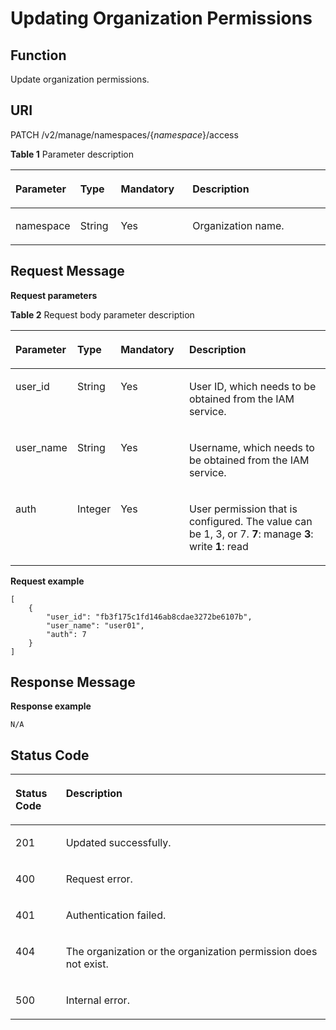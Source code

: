 # Updating Organization Permissions<a name="EN-US_TOPIC_0215229635"></a>

## Function<a name="se03aae4436e64394a95dc13b6f233898"></a>

Update organization permissions.

## URI<a name="s476df674307e4b04b9545f9575dde042"></a>

PATCH /v2/manage/namespaces/\{_namespace_\}/access

**Table  1**  Parameter description

<a name="table73271639103420"></a>
<table><thead align="left"><tr id="row53291539153419"><th class="cellrowborder" valign="top" width="17%" id="mcps1.2.5.1.1"><p id="p6331539113416"><a name="p6331539113416"></a><a name="p6331539113416"></a>Parameter</p>
</th>
<th class="cellrowborder" valign="top" width="13%" id="mcps1.2.5.1.2"><p id="p14332539113414"><a name="p14332539113414"></a><a name="p14332539113414"></a>Type</p>
</th>
<th class="cellrowborder" valign="top" width="23.11%" id="mcps1.2.5.1.3"><p id="p153331239183410"><a name="p153331239183410"></a><a name="p153331239183410"></a>Mandatory</p>
</th>
<th class="cellrowborder" valign="top" width="46.89%" id="mcps1.2.5.1.4"><p id="p43347399345"><a name="p43347399345"></a><a name="p43347399345"></a>Description</p>
</th>
</tr>
</thead>
<tbody><tr id="row7335939103416"><td class="cellrowborder" valign="top" width="17%" headers="mcps1.2.5.1.1 "><p id="p6843228526"><a name="p6843228526"></a><a name="p6843228526"></a>namespace</p>
</td>
<td class="cellrowborder" valign="top" width="13%" headers="mcps1.2.5.1.2 "><p id="p284310281826"><a name="p284310281826"></a><a name="p284310281826"></a>String</p>
</td>
<td class="cellrowborder" valign="top" width="23.11%" headers="mcps1.2.5.1.3 "><p id="p1884432818210"><a name="p1884432818210"></a><a name="p1884432818210"></a>Yes</p>
</td>
<td class="cellrowborder" valign="top" width="46.89%" headers="mcps1.2.5.1.4 "><p id="p776511203467"><a name="p776511203467"></a><a name="p776511203467"></a>Organization name.</p>
</td>
</tr>
</tbody>
</table>

## Request Message<a name="s8246d3afdd6f44dc817ce0c3f2ac7d53"></a>

**Request parameters**

**Table  2**  Request body parameter description

<a name="table6912142367"></a>
<table><thead align="left"><tr id="row494101419361"><th class="cellrowborder" valign="top" width="17%" id="mcps1.2.5.1.1"><p id="p495214193611"><a name="p495214193611"></a><a name="p495214193611"></a>Parameter</p>
</th>
<th class="cellrowborder" valign="top" width="13%" id="mcps1.2.5.1.2"><p id="p1696161483612"><a name="p1696161483612"></a><a name="p1696161483612"></a>Type</p>
</th>
<th class="cellrowborder" valign="top" width="21.990000000000002%" id="mcps1.2.5.1.3"><p id="p797161423615"><a name="p797161423615"></a><a name="p797161423615"></a>Mandatory</p>
</th>
<th class="cellrowborder" valign="top" width="48.010000000000005%" id="mcps1.2.5.1.4"><p id="p1498214113618"><a name="p1498214113618"></a><a name="p1498214113618"></a>Description</p>
</th>
</tr>
</thead>
<tbody><tr id="row69961413365"><td class="cellrowborder" valign="top" width="17%" headers="mcps1.2.5.1.1 "><p id="p1110011416365"><a name="p1110011416365"></a><a name="p1110011416365"></a>user_id</p>
</td>
<td class="cellrowborder" valign="top" width="13%" headers="mcps1.2.5.1.2 "><p id="p134197181510"><a name="p134197181510"></a><a name="p134197181510"></a>String</p>
</td>
<td class="cellrowborder" valign="top" width="21.990000000000002%" headers="mcps1.2.5.1.3 "><p id="p7102121411366"><a name="p7102121411366"></a><a name="p7102121411366"></a>Yes</p>
</td>
<td class="cellrowborder" valign="top" width="48.010000000000005%" headers="mcps1.2.5.1.4 "><p id="p19103151463617"><a name="p19103151463617"></a><a name="p19103151463617"></a>User ID, which needs to be obtained from the IAM service.</p>
</td>
</tr>
<tr id="row3105101418360"><td class="cellrowborder" valign="top" width="17%" headers="mcps1.2.5.1.1 "><p id="p3107314193615"><a name="p3107314193615"></a><a name="p3107314193615"></a>user_name</p>
</td>
<td class="cellrowborder" valign="top" width="13%" headers="mcps1.2.5.1.2 "><p id="p154318711511"><a name="p154318711511"></a><a name="p154318711511"></a>String</p>
</td>
<td class="cellrowborder" valign="top" width="21.990000000000002%" headers="mcps1.2.5.1.3 "><p id="p31101214113617"><a name="p31101214113617"></a><a name="p31101214113617"></a>Yes</p>
</td>
<td class="cellrowborder" valign="top" width="48.010000000000005%" headers="mcps1.2.5.1.4 "><p id="p168731436184619"><a name="p168731436184619"></a><a name="p168731436184619"></a>Username, which needs to be obtained from the IAM service.</p>
</td>
</tr>
<tr id="row135101232143711"><td class="cellrowborder" valign="top" width="17%" headers="mcps1.2.5.1.1 "><p id="p35101132143714"><a name="p35101132143714"></a><a name="p35101132143714"></a>auth</p>
</td>
<td class="cellrowborder" valign="top" width="13%" headers="mcps1.2.5.1.2 "><p id="p151033215376"><a name="p151033215376"></a><a name="p151033215376"></a>Integer</p>
</td>
<td class="cellrowborder" valign="top" width="21.990000000000002%" headers="mcps1.2.5.1.3 "><p id="p1651014326371"><a name="p1651014326371"></a><a name="p1651014326371"></a>Yes</p>
</td>
<td class="cellrowborder" valign="top" width="48.010000000000005%" headers="mcps1.2.5.1.4 "><p id="p1751033214375"><a name="p1751033214375"></a><a name="p1751033214375"></a>User permission that is configured. The value can be 1, 3, or 7. <strong id="b7199814115011"><a name="b7199814115011"></a><a name="b7199814115011"></a>7</strong>: manage <strong id="b7696624104213"><a name="b7696624104213"></a><a name="b7696624104213"></a>3</strong>: write <strong id="b126501438134218"><a name="b126501438134218"></a><a name="b126501438134218"></a>1</strong>: read</p>
</td>
</tr>
</tbody>
</table>

**Request example**

```
[
    {
        "user_id": "fb3f175c1fd146ab8cdae3272be6107b",
        "user_name": "user01",
        "auth": 7
    }
]
```

## Response Message<a name="sab9be5ce850743859bb238e072f8d1f2"></a>

**Response example**

```
N/A
```

## Status Code<a name="s336c1dbc7af446a1b3cc077ea3f82fc9"></a>

<a name="t33d02fa79e8443868a71c99f411610a5"></a>
<table><thead align="left"><tr id="r9eb80d64e8f34d0db940daa95fc929dd"><th class="cellrowborder" valign="top" width="16%" id="mcps1.1.3.1.1"><p id="a7e51ed73a71e4dc29d0dd4aae3016632"><a name="a7e51ed73a71e4dc29d0dd4aae3016632"></a><a name="a7e51ed73a71e4dc29d0dd4aae3016632"></a>Status Code</p>
</th>
<th class="cellrowborder" valign="top" width="84%" id="mcps1.1.3.1.2"><p id="aa802d02e21c944f1863435a0d11c7ec1"><a name="aa802d02e21c944f1863435a0d11c7ec1"></a><a name="aa802d02e21c944f1863435a0d11c7ec1"></a>Description</p>
</th>
</tr>
</thead>
<tbody><tr id="r1cc0192c651444db882dde750b14be23"><td class="cellrowborder" valign="top" width="16%" headers="mcps1.1.3.1.1 "><p id="a6a3639a3cb154e17b95c5076c8036471"><a name="a6a3639a3cb154e17b95c5076c8036471"></a><a name="a6a3639a3cb154e17b95c5076c8036471"></a>201</p>
</td>
<td class="cellrowborder" valign="top" width="84%" headers="mcps1.1.3.1.2 "><p id="ad54ae639e7f94380a87bfc10cc91a4f0"><a name="ad54ae639e7f94380a87bfc10cc91a4f0"></a><a name="ad54ae639e7f94380a87bfc10cc91a4f0"></a>Updated successfully.</p>
</td>
</tr>
<tr id="r0bd68000afe546dd9c7a8d3a05991a04"><td class="cellrowborder" valign="top" width="16%" headers="mcps1.1.3.1.1 "><p id="ad46ccdc6b7e04df3b6b5679f7606f434"><a name="ad46ccdc6b7e04df3b6b5679f7606f434"></a><a name="ad46ccdc6b7e04df3b6b5679f7606f434"></a>400</p>
</td>
<td class="cellrowborder" valign="top" width="84%" headers="mcps1.1.3.1.2 "><p id="a1f2e8d58145d461781428d28f07a5351"><a name="a1f2e8d58145d461781428d28f07a5351"></a><a name="a1f2e8d58145d461781428d28f07a5351"></a>Request error.</p>
</td>
</tr>
<tr id="row059261364320"><td class="cellrowborder" valign="top" width="16%" headers="mcps1.1.3.1.1 "><p id="p059261310438"><a name="p059261310438"></a><a name="p059261310438"></a>401</p>
</td>
<td class="cellrowborder" valign="top" width="84%" headers="mcps1.1.3.1.2 "><p id="p759261314433"><a name="p759261314433"></a><a name="p759261314433"></a>Authentication failed.</p>
</td>
</tr>
<tr id="row9547111612437"><td class="cellrowborder" valign="top" width="16%" headers="mcps1.1.3.1.1 "><p id="p19547131615432"><a name="p19547131615432"></a><a name="p19547131615432"></a>404</p>
</td>
<td class="cellrowborder" valign="top" width="84%" headers="mcps1.1.3.1.2 "><p id="p16547416114315"><a name="p16547416114315"></a><a name="p16547416114315"></a>The organization or the organization permission does not exist.</p>
</td>
</tr>
<tr id="r19bdef782c164c93917f897241e521f8"><td class="cellrowborder" valign="top" width="16%" headers="mcps1.1.3.1.1 "><p id="a7da68e311c0f4267bacf3cbdb71d1ead"><a name="a7da68e311c0f4267bacf3cbdb71d1ead"></a><a name="a7da68e311c0f4267bacf3cbdb71d1ead"></a>500</p>
</td>
<td class="cellrowborder" valign="top" width="84%" headers="mcps1.1.3.1.2 "><p id="aa6fd12cedd8841e29eeeca27c1bdea1a"><a name="aa6fd12cedd8841e29eeeca27c1bdea1a"></a><a name="aa6fd12cedd8841e29eeeca27c1bdea1a"></a>Internal error.</p>
</td>
</tr>
</tbody>
</table>

